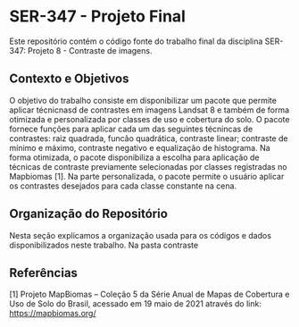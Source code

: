 # SER-347 - Projeto Final

Este repositório contém o código fonte do trabalho
final da disciplina SER-347: Projeto 8 - Contraste de imagens.

## Contexto e Objetivos

O objetivo do trabalho consiste em disponibilizar um pacote que permite aplicar técnicnasd de contrastes em imagens Landsat 8 e também de forma otimizada e personalizada por classes de uso e cobertura do solo. 
O pacote fornece funções para aplicar cada um das seguintes técnincas de contrastes: raiz quadrada, funcão quadrática, contraste linear; contraste de mínimo e máximo, contraste negativo e equalização de histograma.
Na forma otimizada, o pacote disponibiliza a escolha para aplicação de técnicas de contraste previamente selecionadas por classes registradas no Mapbiomas [1].
Na parte personalizada, o pacote permite o usuário aplicar os contrastes desejados para cada classe constante na cena.

## Organização do Repositório

Nesta seção explicamos a organização usada para os códigos e dados disponibilizados neste trabalho.
Na pasta contraste 

## Referências

[1] Projeto MapBiomas – Coleção 5 da Série Anual de Mapas de Cobertura e Uso de Solo do Brasil, acessado em 19 maio de 2021 através do link: https://mapbiomas.org/
